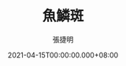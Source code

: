 ---
issue: 424
title: 魚鱗斑
author: 張捷明
language: 四縣
date: 2021-04-15T00:00:00.000+08:00
topic: 抒懷
difficulty: 2
wikidata: Q131449227
wikidata_link: https://www.wikidata.org/wiki/Q131449227
---